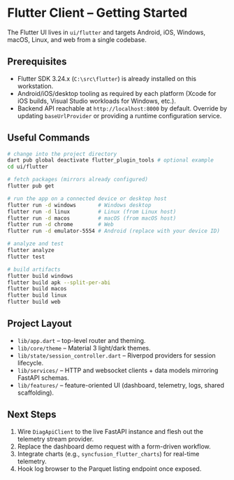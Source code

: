 ﻿# Flutter Client – Getting Started

The Flutter UI lives in `ui/flutter` and targets Android, iOS, Windows, macOS, Linux, and web from a single codebase.

## Prerequisites
- Flutter SDK 3.24.x (`C:\src\flutter`) is already installed on this workstation.
- Android/iOS/desktop tooling as required by each platform (Xcode for iOS builds, Visual Studio workloads for Windows, etc.).
- Backend API reachable at `http://localhost:8000` by default. Override by updating `baseUrlProvider` or providing a runtime configuration service.

## Useful Commands
```bash
# change into the project directory
dart pub global deactivate flutter_plugin_tools # optional example
cd ui/flutter

# fetch packages (mirrors already configured)
flutter pub get

# run the app on a connected device or desktop host
flutter run -d windows       # Windows desktop
flutter run -d linux         # Linux (from Linux host)
flutter run -d macos         # macOS (from macOS host)
flutter run -d chrome        # Web
flutter run -d emulator-5554 # Android (replace with your device ID)

# analyze and test
flutter analyze
flutter test

# build artifacts
flutter build windows
flutter build apk --split-per-abi
flutter build macos
flutter build linux
flutter build web
```

## Project Layout
- `lib/app.dart` – top-level router and theming.
- `lib/core/theme` – Material 3 light/dark themes.
- `lib/state/session_controller.dart` – Riverpod providers for session lifecycle.
- `lib/services/` – HTTP and websocket clients + data models mirroring FastAPI schemas.
- `lib/features/` – feature-oriented UI (dashboard, telemetry, logs, shared scaffolding).

## Next Steps
1. Wire `DiagApiClient` to the live FastAPI instance and flesh out the telemetry stream provider.
2. Replace the dashboard demo request with a form-driven workflow.
3. Integrate charts (e.g., `syncfusion_flutter_charts`) for real-time telemetry.
4. Hook log browser to the Parquet listing endpoint once exposed.

